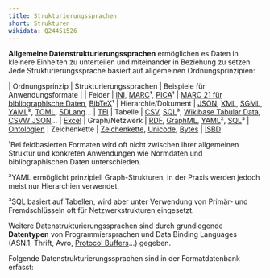 ```yaml
---
title: Strukturierungssprachen
short: Strukturen
wikidata: Q24451526
---
```


**Allgemeine Datenstrukturierungssprachen** ermöglichen es Daten in kleinere
Einheiten zu unterteilen und miteinander in Beziehung zu setzen. Jede
Strukturierungssprache basiert auf allgemeinen Ordnungsprinzipien:

| Ordnungsprinzip | Strukturierungssprachen | Beispiele für Anwendungsformate
|
| Felder | [INI](ini), [MARC](marc)¹, [PICA](pica)¹ | [MARC 21 für bibliographische Daten](marc/bibliographic), [BibTeX](bibtex)¹
| Hierarchie/Dokument | [JSON](json), [XML](xml), [SGML](sgml), [YAML](yaml)², [TOML](toml), [SDLang](sdlang)... | [TEI](tei)
| Tabelle | [CSV](csv), [SQL](sql)³, [Wikibase Tabular Data](wikibase-tabular-data), [CSVW JSON](csvw-json)... | [Excel](excel)
| Graph/Netzwerk | [RDF](rdf), [GraphML](graphml), [YAML](yaml)², [SQL](sql)³ | [Ontologien](rdf/voc)
| Zeichenkette | [Zeichenkette](chars), [Unicode](unicode), [Bytes](bytes) | [ISBD](isbd)

¹Bei feldbasierten Formaten wird oft nicht zwischen ihrer allgemeinen Struktur und konkreten Anwendungen wie Normdaten und bibliographischen Daten unterschieden.

²YAML ermöglicht prinzipiell Graph-Strukturen, in der Praxis werden jedoch meist
nur Hierarchien verwendet.

³SQL basiert auf Tabellen, wird aber unter Verwendung von Primär- und Fremdschlüsseln oft für Netzwerkstrukturen eingesetzt.

Weitere Datenstrukturierungssprachen sind durch grundlegende **Datentypen** von
Programmiersprachen und Data Binding Languages (ASN.1, Thrift, Avro, [Protocol
Buffers](protobuf)...) gegeben.

Folgende Datenstrukturierungssprachen sind in der Formatdatenbank erfasst:

<list-formats application="structure"/>
